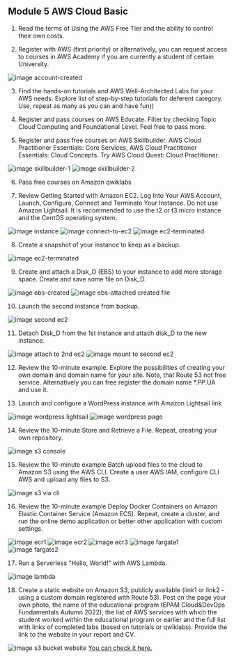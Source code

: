 ## Module 5 AWS Cloud Basic

1. Read the terms of Using the AWS Free Tier and the ability to control their own costs.

2. Register with AWS (first priority) or alternatively, you can request access to courses in AWS Academy if you are currently a student of certain University.

![image account-created](/5_aws/Screenshots/1-account-created.jpg?raw=true)

3. Find the hands-on tutorials and AWS Well-Architected Labs for your AWS needs. Explore list of step-by-step tutorials for deferent category. Use, repeat as many as you can and have fun))

4. Register and pass courses on AWS Educate. Filter by checking Topic Cloud Computing and Foundational Level. Feel free to pass more.

5. Register and pass free courses on AWS Skillbuilder. AWS Cloud Practitioner Essentials: Core Services, AWS Cloud Practitioner Essentials: Cloud Concepts. Try AWS Cloud Quest: Cloud Practitioner.

![image skillbuilder-1](/5_aws/Screenshots/2-skillbuilder-1.jpg?raw=true)
![image skillbuilder-2](/5_aws/Screenshots/2-skillbuilder-2.jpg?raw=true)

6. Pass free courses on Amazon qwiklabs

7. Review Getting Started with Amazon EC2. Log Into Your AWS Account, Launch, Configure, Connect and Terminate Your Instance. Do not use Amazon Lightsail. It is recommended to use the t2 or t3.micro instance and the CentOS operating system.

![image instance](/5_aws/Screenshots/3-instance.jpg?raw=true)
![image connect-to-ec2](/5_aws/Screenshots/4-connect-to-ec2.jpg?raw=true)
![image ec2-terminated](/5_aws/Screenshots/5-ec2-terminated.jpg?raw=true)

8. Create a snapshot of your instance to keep as a backup.

![image ec2-terminated](/5_aws/Screenshots/6-snapshot.jpg?raw=true)

9. Create and attach a Disk_D (EBS) to your instance to add more storage space. Create and save some file on Disk_D.

![image ebs-created](/5_aws/Screenshots/7-ebs-create.jpg?raw=true)
![image ebs-attached created file](/5_aws/Screenshots/8-attached-1.jpg?raw=true)

10. Launch the second instance from backup.

![image second ec2](/5_aws/Screenshots/9-create-second-ec2.jpg?raw=true)

11. Detach Disk_D from the 1st instance and attach disk_D to the new instance.

![image attach to 2nd ec2](/5_aws/Screenshots/10-attach-to-2nd-ec2.jpg?raw=true)
![image mount to second ec2](/5_aws/Screenshots/11-mount-on-2nd-ec2.jpg?raw=true)

12. Review the 10-minute example. Explore the possibilities of creating your own domain and domain name for your site. Note, that Route 53 not free service. Alternatively you can free register the domain name \*.PP.UA and use it.

13. Launch and configure a WordPress instance with Amazon Lightsail link

![image wordpress lightsail](/5_aws/Screenshots/12-wordpress-lightsail.jpg?raw=true)
![image wordpress page](/5_aws/Screenshots/13-wordpress-lightsail-page.jpg?raw=true)

14. Review the 10-minute Store and Retrieve a File. Repeat, creating your own repository.

![image s3 console](/5_aws/Screenshots/14-s3.jpg?raw=true)

15. Review the 10-minute example Batch upload files to the cloud to Amazon S3 using the AWS CLI. Create a user AWS IAM, configure CLI AWS and upload any files to S3.

![image s3 via cli](/5_aws/Screenshots/15-s3_cli.png?raw=true)

16. Review the 10-minute example Deploy Docker Containers on Amazon Elastic Container Service (Amazon ECS). Repeat, create a cluster, and run the online demo application or better other application with custom settings.

![image ecr1](/5_aws/Screenshots/15-ecr-1.jpg?raw=true)
![image ecr2](/5_aws/Screenshots/16-ecr-2.jpg?raw=true)
![image ecr3](/5_aws/Screenshots/17-ecr-3.jpg?raw=true)
![image fargate1](/5_aws/Screenshots/18-fargate-cluster.jpg?raw=true)
![image fargate2](/5_aws/Screenshots/19-fargate-cluster-2.jpg?raw=true)

17. Run a Serverless "Hello, World!" with AWS Lambda.

![image lambda](/5_aws/Screenshots/20-lambda.jpg?raw=true)

18. Create a static website on Amazon S3, publicly available (link1 or link2 - using a custom domain registered with Route 53). Post on the page your own photo, the name of the educational program (EPAM Cloud&DevOps Fundamentals Autumn 2022), the list of AWS services with which the student worked within the educational program or earlier and the full list with links of completed labs (based on tutorials or qwiklabs). Provide the link to the website in your report and СV.

![image s3 bucket website](/5_aws/Screenshots/21-s3-website.jpg?raw=true)
[You can check it here.](http://siu-page.click)
